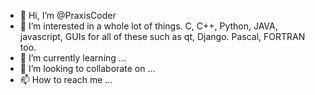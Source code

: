 - 👋 Hi, I’m @PraxisCoder
- 👀 I’m interested in a whole lot of things. C, C++, Python, JAVA, javascript, GUIs for all of these such as qt, Django. Pascal, FORTRAN too.
- 🌱 I’m currently learning ...
- 💞️ I’m looking to collaborate on ...
- 📫 How to reach me ...

<!---
PraxisCoder/PraxisCoder is a ✨ special ✨ repository because its `README.md` (this file) appears on your GitHub profile.
You can click the Preview link to take a look at your changes.
--->
